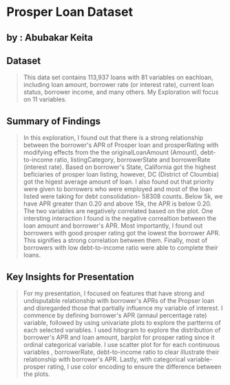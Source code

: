 # Prosper Loan Dataset 
## by : Abubakar Keita


## Dataset
 
> This data set contains 113,937 loans with 81 variables on eachloan, including loan amount, borrower rate (or interest rate), current loan status, borrower income, and many others. My Exploration will focus on 11 variables.

## Summary of Findings

> In this exploration, I found out that there is a strong relationship between the borrower's APR of Prosper loan and prosperRating with modifying effects from the the originalLoanAmount (Amount), debt-to-income ratio, listingCategory, borrowerState and borrowerRate (interest rate). Based on borrower's State, California got the highest beficiaries of prosper loan listing, however, DC (District of Cloumbia) got the higest average amount of loan. I also found out that priority were given to borrowers who were employed and  most of the loan listed were taking for debt consolidation- 58308 counts. Below 5k, we have APR greater than 0.20 and above 15k, the APR is below 0.20. The two variables are negatively correlated based on the plot. One intersting interaction I found is the negative correaltion between the loan amount and borrower's APR. Most importantly, I found out borrowers with good prosper rating  got the lowest the borrower APR. This signifies a strong correlation between them. Finally, most of borrowers with low debt-to-income ratio were able to complete their loans. 

## Key Insights for Presentation

> For my presentation, I focused on features that have strong and undisputable relationship with borrower's APRs of the Propser loan and disregarded those that partially influence my variable of interest. I commence by defining borrower's APR (annaul percentage rate) variable, followed by using univariate plots to explore the partterns of each selected variables. I used hitogram to explore the distribution of borrower's APR and loan amount, barplot for prosper rating since it ordinal categorical variable. I use scatter plot for for each continuous variables , borrowerRate, debt-to-income ratio to clear illustrate their relationship with borrower's APR. Lastly, with categorical variable- prosper rating, I use color encoding to ensure the difference between the plots.


